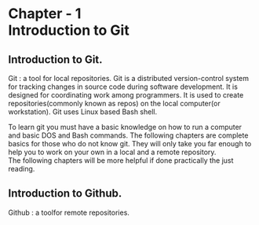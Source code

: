 # Chapter - 1 <br> Introduction to Git
## Introduction to Git. <br>
  Git : a tool for local repositories.
  Git is a distributed version-control system for tracking changes in source code during software development. It is designed for coordinating work among programmers. It is used to create repositories(commonly known as repos) on the local computer(or workstation). Git uses Linux based Bash shell. <br>

To learn git you must have a basic knowledge on how to run a computer and basic DOS and Bash commands.
The following chapters are complete basics for those who do not know git. They will only take you far enough to help you to work on your own in a local and a remote repository.<br>
The following chapters will be more helpful if done practically the just reading.

## Introduction to Github.<br>
Github : a toolfor remote repositories.
